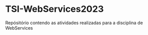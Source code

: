 # TSI-WebServices2023
Repósitório contendo as atividades realizadas para a disciplina de WebServices

